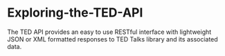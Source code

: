 # Exploring-the-TED-API
The TED API provides an easy to use RESTful interface with lightweight JSON or XML formatted responses to TED Talks library and its associated data. 
